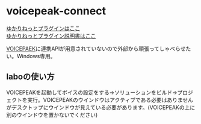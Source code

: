 # voicepeak-connect

[ゆかりねっとプラグインはここ](https://install.appcenter.ms/users/azumyar/apps/yukerinette-voicepeak-plugin/distribution_groups/canary)  
[ゆかりねっとプラグイン説明書はここ](YUKARINETTE.md)

[VOICEPAEK](https://www.ah-soft.com/voice/)に連携APIが用意されていないので外部から頑張ってしゃべらせたい。Windows専用。

## laboの使い方
VOICEPEAKを起動してボイスの設定をする→ソリューションをビルド→プロジェクトを実行。VOICEPEAKのウインドウはアクティブである必要はありませんがデスクトップにウインドウが見えている必要があります。(VOICEPEAKの上に別のウインドウを置かないでください)
